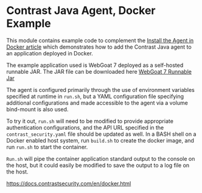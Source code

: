 # Contrast Java Agent, Docker Example

This module contains example code to complement the
[Install the Agent in Docker article](https://docs.contrastsecurity.com/en/docker.html)
which demonstrates how to add the Contrast Java agent to an application deployed in Docker.

The example application used is WebGoat 7 deployed as a self-hosted runnable JAR.  The
JAR file can be downloaded here [WebGoat 7 Runnable Jar](https://github.com/WebGoat/WebGoat/releases/download/7.0.1/webgoat-container-7.0.1-war-exec.jar)

The agent is configured primarily through the use of environment variables specified at
runtime in `run.sh`, but a YAML configuration file specifying additional configurations
and made accessible to the agent via a volume bind-mount is also used.

To try it out, `run.sh` will need to be modified to provide appropriate authentication 
configurations, and the API URL specified in the `contrast_security.yaml` file should be 
updated as well.  In a BASH shell on a Docker enabled host system, run `build.sh` to create the
docker image, and run `run.sh` to start the container.  

`Run.sh` will pipe the container application standard output to the console on
the host, but it could easily be modified to save the output to a log file on the host.

https://docs.contrastsecurity.com/en/docker.html
